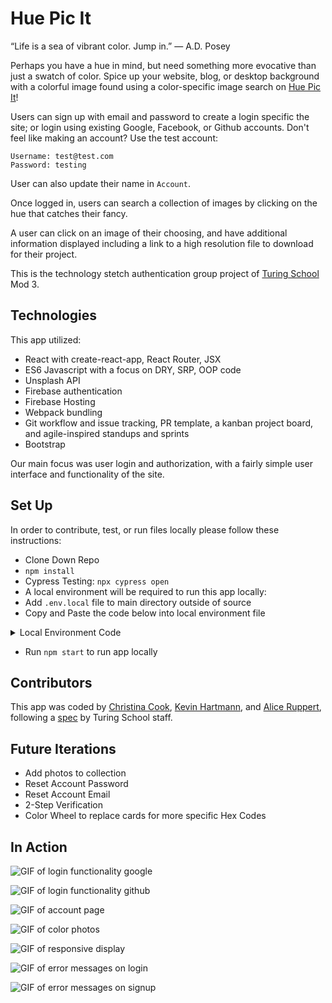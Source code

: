 # Hue Pic It

“Life is a sea of vibrant color. Jump in.”
― A.D. Posey

Perhaps you have a hue in mind, but need something more evocative than just a swatch of color. Spice up your website, blog, or desktop background with a colorful image found using a color-specific image search on [Hue Pic It](https://hue-pic-it-ui.web.app/)!

Users can sign up with email and password to create a login specific the site; or login using existing Google, Facebook, or Github accounts. Don't feel like making an account? Use the test account:
```
Username: test@test.com
Password: testing
```
User can also update their name in `Account`. 

Once logged in, users can search a collection of images by clicking on the hue that catches their fancy. 

A user can click on an image of their choosing, and have additional information displayed including a link to a high resolution file to download for their project.

This is the technology stetch authentication group project of [Turing School](https://turing.io/) Mod 3.

## Technologies

This app utilized:
- React with create-react-app, React Router, JSX
- ES6 Javascript with a focus on DRY, SRP, OOP code
- Unsplash API
- Firebase authentication
- Firebase Hosting
- Webpack bundling
- Git workflow and issue tracking, PR template, a kanban project board, and agile-inspired standups and sprints
- Bootstrap

Our main focus was user login and authorization, with a fairly simple user interface and functionality of the site.

## Set Up 
In order to contribute, test, or run files locally please follow these instructions: 
- Clone Down Repo
- `npm install`
- Cypress Testing: `npx cypress open`
- A local environment will be required to run this app locally: 
- Add `.env.local` file to main directory outside of source
- Copy and Paste the code below into local environment file 
<details>
  <Summary>Local Environment Code</summary>
  REACT_APP_FIREBASE_API_KEY=AIzaSyDjQwH8CCqeyhVXXWTOcptktmu7yCYD1ig
  REACT_APP_FIREBASE_AUTH_DOMAIN=hue-pic-it-ui.firebaseapp.com
  REACT_APP_FIREBASE_DATABASE_URL=https://hue-pic-it-dev-default-rtdb.firebaseio.com
  REACT_APP_FIREBASE_PROJECT_ID=hue-pic-it-ui
  REACT_APP_FIREBASE_STORAGE_BUCKET=hue-pic-it-ui.appspot.com
  REACT_APP_FIREBASE_MESSAGING_SENDER_ID=495004319098
  REACT_APP_FIREBASE_APP_ID=1:495004319098:web:2267e8cbaff9293add2ac3
</details>

- Run `npm start` to run app locally


## Contributors

This app was coded by [Christina Cook](https://github.com/christina-cook), [Kevin Hartmann](https://github.com/kevinhartmann23), and [Alice Ruppert](https://github.com/srslie), following a [spec](https://frontend.turing.io/projects/module-3/stretch.html) by Turing School staff.

## Future Iterations

- Add photos to collection
- Reset Account Password
- Reset Account Email
- 2-Step Verification
- Color Wheel to replace cards for more specific Hex Codes

## In Action

![GIF of login functionality google](https://media.giphy.com/media/STxKPwKKYwekG6yn6i/giphy.gif)

![GIF of login functionality github](https://media.giphy.com/media/qovedeBtzL96tOiUDb/giphy.gif)

![GIF of account page](https://media.giphy.com/media/lI9JtENXdYyI3zRKmO/giphy.gif)

![GIF of color photos](https://media.giphy.com/media/gjh7IrmqcPouI2HLrC/giphy.gif)

![GIF of responsive display](https://media.giphy.com/media/EUUfWU4HDlkLHXzNaZ/giphy.gif)

![GIF of error messages on login](https://media.giphy.com/media/9Uda23kwMVoVFDeeaT/giphy.gif)

![GIF of error messages on signup](https://media.giphy.com/media/ux66OxydPHtGvqOG0W/giphy.gif)

